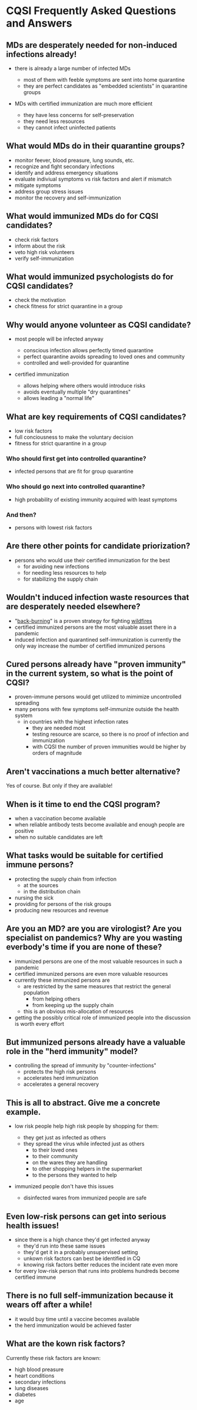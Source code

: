 # CQSI Frequently Asked Questions and Answers

## MDs are desperately needed for non-induced infections already!

- there is already a large number of infected MDs
  - most of them with feeble symptoms are sent into home quarantine
  - they are perfect candidates as "embedded scientists" in quarantine groups

- MDs with certified immunization are much more efficient
    - they have less concerns for self-preservation
    - they need less resources
  - they cannot infect uninfected patients

## What would MDs do in their quarantine groups?

- monitor feever, blood preasure, lung sounds, etc.
- recognize and fight secondary infections
- identify and address emergency situations
- evaluate indiviual symptoms vs risk factors and alert if mismatch
- mitigate symptoms
- address group stress issues
- monitor the recovery and self-immunization

## What would immunized MDs do for CQSI candidates?

- check risk factors
- inform about the risk
- veto high risk volunteers
- verify self-immunization

## What would immunized psychologists do for CQSI candidates?

- check the motivation
- check fitness for strict quarantine in a group

## Why would anyone volunteer as CQSI candidate?

- most people will be infected anyway
  - conscious infection allows perfectly timed quarantine
  - perfect quarantine avoids spreading to loved ones and community
  - controlled and well-provided for quarantine

- certified immunization
  - allows helping where others would introduce risks
  - avoids eventually multiple "dry quarantines"
  - allows leading a "normal life"

## What are key requirements of CQSI candidates?

- low risk factors
- full conciousness to make the voluntary decision
- fitness for strict quarantine in a group

### Who should first get into controlled quarantine?

- infected persons that are fit for group quarantine

### Who should go next into controlled quarantine?

- high probability of existing immunity acquired with least symptoms

### And then?

- persons with lowest risk factors

## Are there other points for candidate priorization?

- persons who would use their certified immunization for the best
  - for avoiding new infections
  - for needing less resources to help
  - for stabilizing the supply chain

## Wouldn't induced infection waste resources that are desperately needed elsewhere?

- "[back-burning](https://en.wikipedia.org/wiki/Controlled_burn)" is a proven strategy for fighting [wildfires](https://en.wikipedia.org/wiki/Wildfire)
- certified immunized persons are the most valuable asset there in a pandemic
- induced infection and quarantined self-immunization is currently the only way increase the number of certified immunized persons

## Cured persons already have "proven immunity" in the current system, so what is the point of CQSI?

- proven-immune persons would get utilized to mimimize uncontrolled spreading
- many persons with few symptoms self-immunize outside the health system
  - in countries with the highest infection rates
    - they are needed most
    - testing resource are scarce, so there is no proof of infection and immunization
    - with CQSI the number of proven immunities would be higher by orders of magnitude

## Aren't vaccinations a much better alternative?

Yes of course. But only if they are available!

## When is it time to end the CQSI program?

- when a vaccination become available
- when reliable antibody tests become available and enough people are positive
- when no suitable candidates are left

## What tasks would be suitable for certified immune persons?

- protecting the supply chain from infection
  - at the sources
  - in the distribution chain
- nursing the sick
- providing for persons of the risk groups
- producing new resources and revenue

## Are you an MD? are you are virologist? Are you specialist on pandemics? Why are you wasting everbody's time if you are none of these?

- immunized persons are one of the most valuable resources in such a pandemic
- certified immunized persons are even more valuable resources
- currently these immunized persons are
  - are restricted by the same measures that restrict the general population
    - from helping others
    - from keeping up the supply chain
  - this is an obvious mis-allocation of resources
- getting the possibly critical role of immunized people into the discussion is worth every effort

## But immunized persons already have a valuable role in the "herd immunity" model?

- controlling the spread of immunity by "counter-infections"
  - protects the high risk persons
  - accelerates herd immunization
  - accelerates a general recovery

## This is all to abstract. Give me a concrete example.

- low risk people help high risk people by shopping for them:
  - they get just as infected as others
  - they spread the virus while infected just as others
    - to their loved ones
    - to their community
    - on the wares they are handling
    - to other shopping helpers in the supermarket
    - to the persons they wanted to help

- immunized people don't have this issues
  - disinfected wares from immunized people are safe

## Even low-risk persons can get into serious health issues!

- since there is a high chance they'd get infected anyway
  - they'd run into these same issues
  - they'd get it in a probably unsupervised setting
  - unkown risk factors can best be identified in CQ
  - knowing risk factors better reduces the incident rate even more
- for every low-risk person that runs into problems hundreds become certified immune

## There is no full self-immunization because it wears off after a while!

- it would buy time until a vaccine becomes available
- the herd immunization would be achieved faster

## What are the kown risk factors?

Currently these risk factors are known:

- high blood preasure
- heart conditions
- secondary infections
- lung diseases
- diabetes
- age
